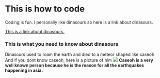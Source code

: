 
<!Doctype html>
# This is how to code

<p> Coding is fun. I personally like dinasours so here is a link about dinasours.</p>
<a href="https://www.youtube.com/watch?v=9ro-Qyatyhk">This is a link about dinasours.</a>

<h3> This is what you need to know about dinasours</h3>

<p2> Dinasours used to roam the earth and died to a meteor shaped like caseoh. And if you dont know caseoh, here is a picture of him</p2>
<img src="https://pbs.twimg.com/profile_images/1709324213708873728/csXP2PM2_400x400.jpg">
<b>Caseoh is a very well known person because he is the reason for all the earthquakes happening in asia.</b>
